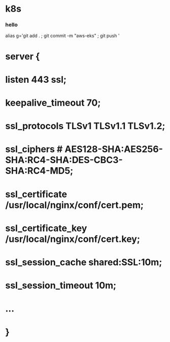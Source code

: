 # k8s
### hello

alias g='git add . ; git commit -m "aws-eks" ; git push '



#    server {
#            listen              443 ssl;
#            keepalive_timeout   70;
#
#            ssl_protocols       TLSv1 TLSv1.1 TLSv1.2;
#            ssl_ciphers         #  AES128-SHA:AES256-SHA:RC4-SHA:DES-CBC3-SHA:RC4-MD5;
#            ssl_certificate     /usr/local/nginx/conf/cert.pem;
#            ssl_certificate_key /usr/local/nginx/conf/cert.key;
#            ssl_session_cache   shared:SSL:10m;
#            ssl_session_timeout 10m;
#
#            ...
#        }
#

